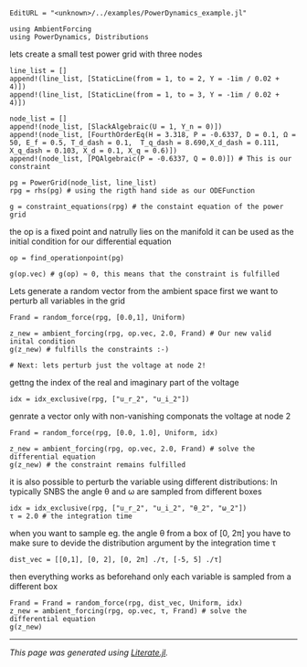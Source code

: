 ```@meta
EditURL = "<unknown>/../examples/PowerDynamics_example.jl"
```

```@example PowerDynamics_example
using AmbientForcing
using PowerDynamics, Distributions
```

lets create a small test power grid with three nodes

```@example PowerDynamics_example
line_list = []
append!(line_list, [StaticLine(from = 1, to = 2, Y = -1im / 0.02 + 4)])
append!(line_list, [StaticLine(from = 1, to = 3, Y = -1im / 0.02 + 4)])

node_list = []
append!(node_list, [SlackAlgebraic(U = 1, Y_n = 0)])
append!(node_list, [FourthOrderEq(H = 3.318, P = -0.6337, D = 0.1, Ω = 50, E_f = 0.5, T_d_dash = 0.1,  T_q_dash = 8.690,X_d_dash = 0.111,  X_q_dash = 0.103, X_d = 0.1, X_q = 0.6)])
append!(node_list, [PQAlgebraic(P = -0.6337, Q = 0.0)]) # This is our constraint

pg = PowerGrid(node_list, line_list)
rpg = rhs(pg) # using the rigth hand side as our ODEFunction

g = constraint_equations(rpg) # the constaint equation of the power grid
```

the op is a fixed point and natrully lies on the manifold
it can be used as the initial condition for our differential equation

```@example PowerDynamics_example
op = find_operationpoint(pg)

g(op.vec) # g(op) ≈ 0, this means that the constraint is fulfilled
```

Lets generate a random vector from the ambient space
first we want to perturb all variables in the grid

```@example PowerDynamics_example
Frand = random_force(rpg, [0.0,1], Uniform)

z_new = ambient_forcing(rpg, op.vec, 2.0, Frand) # Our new valid inital condition
g(z_new) # fulfills the constraints :-)

# Next: lets perturb just the voltage at node 2!
```

gettng the index of the real and imaginary part of the voltage

```@example PowerDynamics_example
idx = idx_exclusive(rpg, ["u_r_2", "u_i_2"])
```

genrate a vector only with non-vanishing componats the voltage at node 2

```@example PowerDynamics_example
Frand = random_force(rpg, [0.0, 1.0], Uniform, idx)

z_new = ambient_forcing(rpg, op.vec, 2.0, Frand) # solve the differential equation
g(z_new) # the constraint remains fulfilled
```

it is also possible to perturb the variable using different distributions:
In typically SNBS the angle θ and ω are sampled from different boxes

```@example PowerDynamics_example
idx = idx_exclusive(rpg, ["u_r_2", "u_i_2", "θ_2", "ω_2"])
τ = 2.0 # the integration time
```

when you want to sample eg. the angle θ from a box of [0, 2π]
you have to make sure
to devide the distribution argument by the integration time τ

```@example PowerDynamics_example
dist_vec = [[0,1], [0, 2], [0, 2π] ./τ, [-5, 5] ./τ]
```

then everything works as beforehand only each variable
is sampled from a different box

```@example PowerDynamics_example
Frand = Frand = random_force(rpg, dist_vec, Uniform, idx)
z_new = ambient_forcing(rpg, op.vec, τ, Frand) # solve the differential equation
g(z_new)
```

---

*This page was generated using [Literate.jl](https://github.com/fredrikekre/Literate.jl).*

